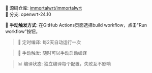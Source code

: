 🔗 源码仓库: [immortalwrt/immortalwrt]( https://github.com/immortalwrt/immortalwrt)  
🌿 分支:  openwrt-24.10  

📌 **手动触发方式**: 在GitHub Actions页面选择build workflow，点击"Run workflow"按钮。

> 🔄 定时编译: 每2天自动运行一次

> 🚀 手动触发: 随时可以手动启动编译

> 📊 编译状态: 独立编译每个配置，失败互不影响
